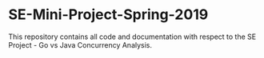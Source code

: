# SE-Mini-Project-Spring-2019
This repository contains all code and documentation with respect to the SE Project - Go vs Java Concurrency Analysis.
